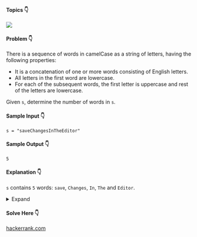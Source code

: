 #### Topics :point_down:
![](https://img.shields.io/badge/-string-wheat)

#### Problem :point_down:
There is a sequence of words in camelCase as a string of letters, having the following properties:
- It is a concatenation of one or more words consisting of English letters.
- All letters in the first word are lowercase.
- For each of the subsequent words, the first letter is uppercase and rest of the letters are lowercase.

Given `s`, determine the number of words in `s`.
#### Sample Input :point_down:
```
s = "saveChangesInTheEditor"
```
#### Sample Output :point_down:
```
5
```
#### Explanation :point_down:
`s` contains `5` words: `save`, `Changes`, `In`, `The` and `Editor`.

<details>
<summary>Expand</summary>

#### Python :point_down:
```py
def solve(s):
    words = 1
    for i in s:
        if (i.isupper()):
            words += 1
            
    return words
```
#### Time Complexity :point_down:
```
O(n)
```
#### Space Complexity :point_down:
```
O(1)
```
</details>

#### Solve Here :point_down:
[hackerrank.com](https://www.hackerrank.com/challenges/camelcase/problem)
